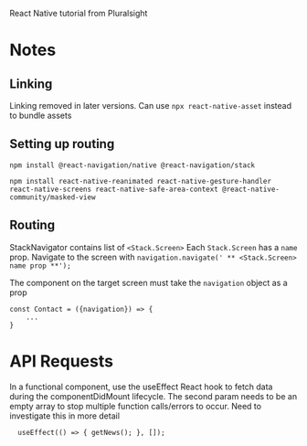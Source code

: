 React Native tutorial from Pluralsight

# Notes

## Linking
Linking removed in later versions. Can use `npx react-native-asset` instead to bundle assets

## Setting up routing

```console
npm install @react-navigation/native @react-navigation/stack
```

```console
npm install react-native-reanimated react-native-gesture-handler react-native-screens react-native-safe-area-context @react-native-community/masked-view
```

## Routing
StackNavigator contains list of `<Stack.Screen>`
Each `Stack.Screen` has a `name` prop.
Navigate to the screen with `navigation.navigate(' ** <Stack.Screen> name prop **');`

The component on the target screen must take the `navigation` object as a prop
```Example
const Contact = ({navigation}) => {
    ...
}
```

# API Requests
In a functional component, use the useEffect React hook to fetch data during the componentDidMount lifecycle. The second param needs to be an empty array to stop multiple function calls/errors to occur. Need to investigate this in more detail
```Example from News.js
  useEffect(() => { getNews(); }, []);
```
